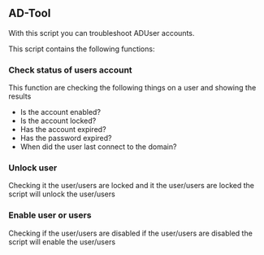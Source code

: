 ﻿## AD-Tool
With this script you can troubleshoot ADUser accounts.  
  
This script contains the following functions:
### Check status of users account
This function are checking the following things on a user and showing the results
- Is the account enabled?
- Is the account locked?
- Has the account expired?
- Has the password expired?
- When did the user last connect to the domain?

### Unlock user
Checking it the user/users are locked and it the user/users are locked the script will unlock the user/users

### Enable user or users
Checking if the user/users are disabled if the user/users are disabled the script will enable the user/users